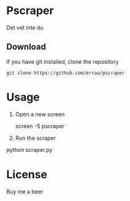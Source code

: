 # Pscraper

Det vet inte du

## Download
If you have git installed, clone the repository

    git clone https://github.com/erraa/pscraper

# Usage
1. Open a new screen 

    screen -S pscraper
   
2. Run the scraper

  python scraper.py
  
# License

Buy me a beer

